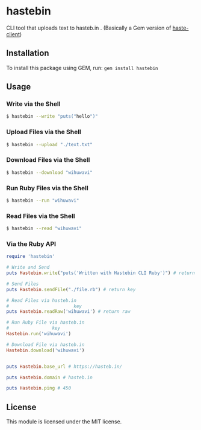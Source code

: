 # hastebin

CLI tool that uploads text to hasteb.in . (Basically a Gem version of [haste-client](https://github.com/seejohnrun/haste-client))

## Installation

To install this package using GEM, run:
`gem install hastebin`

## Usage

### Write via the Shell
```sh
$ hastebin --write "puts("hello")"

```            
### Upload Files via the Shell
```sh
$ hastebin --upload "./text.txt"

```
### Download Files via the Shell
```sh
$ hastebin --download "wihuwavi"

```
### Run Ruby Files via the Shell
```sh
$ hastebin --run "wihuwavi"

```
### Read Files via the Shell
```sh
$ hastebin --read "wihuwavi"

```
### Via the Ruby API

```ruby
require 'hastebin'

# Write and Send
puts Hastebin.write("puts('Written with Hastebin CLI Ruby')") # return key

# Send Files
puts Hastebin.sendFile("./file.rb") # return key

# Read Files via hasteb.in
#                        key
puts Hastebin.readRaw('wihuwavi') # return raw

# Run Ruby File via hasteb.in
#                key
Hastebin.run('wihuwavi')

# Download File via hasteb.in
Hastebin.download('wihuwavi')


puts Hastebin.base_url # https://hasteb.in/

puts Hastebin.domain # hasteb.in

puts Hastebin.ping # 450

```

## License

This module is licensed under the MIT license.
